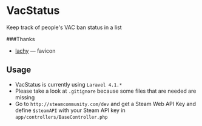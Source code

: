 VacStatus
===========

Keep track of people's VAC ban status in a list

###Thanks
 - [lachy](http://www.reddit.com/user/lachy) &mdash; favicon

Usage
------

 - VacStatus is currently using `` Laravel 4.1.* ``
 - Please take a look at `` .gitignore `` because some files that are needed are missing
 - Go to `` http://steamcommunity.com/dev `` and get a Steam Web API Key and define `` $steamAPI `` with your Steam API key in `` app/controllers/BaseController.php ``

